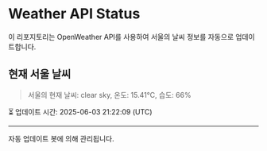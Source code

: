 
# Weather API Status

이 리포지토리는 OpenWeather API를 사용하여 서울의 날씨 정보를 자동으로 업데이트합니다.

## 현재 서울 날씨
> 서울의 현재 날씨: clear sky, 온도: 15.41°C, 습도: 66%

⏳ 업데이트 시간: 2025-06-03 21:22:09 (UTC)

---
자동 업데이트 봇에 의해 관리됩니다.
